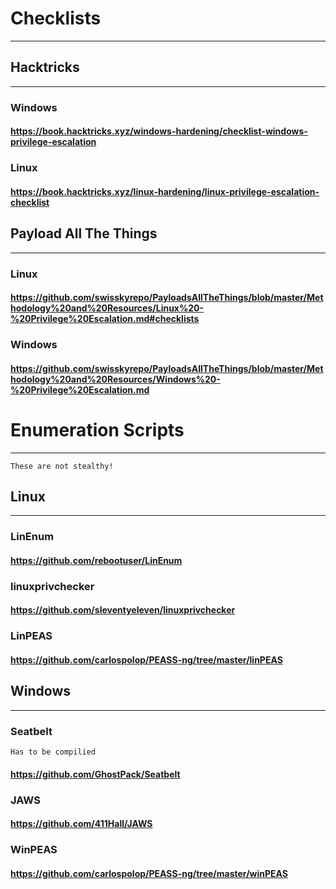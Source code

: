 # Checklists
***
## Hacktricks
***
### Windows
#### https://book.hacktricks.xyz/windows-hardening/checklist-windows-privilege-escalation
### Linux
#### https://book.hacktricks.xyz/linux-hardening/linux-privilege-escalation-checklist

## Payload All The Things
***
### Linux
#### https://github.com/swisskyrepo/PayloadsAllTheThings/blob/master/Methodology%20and%20Resources/Linux%20-%20Privilege%20Escalation.md#checklists

### Windows
#### https://github.com/swisskyrepo/PayloadsAllTheThings/blob/master/Methodology%20and%20Resources/Windows%20-%20Privilege%20Escalation.md
# Enumeration Scripts
***
	These are not stealthy!
## Linux
***
### LinEnum
#### https://github.com/rebootuser/LinEnum
### linuxprivchecker
#### https://github.com/sleventyeleven/linuxprivchecker
### LinPEAS
#### https://github.com/carlospolop/PEASS-ng/tree/master/linPEAS
## Windows
***
### Seatbelt
	Has to be compilied
#### https://github.com/GhostPack/Seatbelt

### JAWS
#### https://github.com/411Hall/JAWS
### WinPEAS
#### https://github.com/carlospolop/PEASS-ng/tree/master/winPEAS